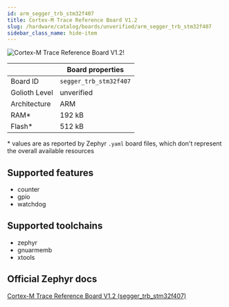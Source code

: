 ```yaml
---
id: arm_segger_trb_stm32f407
title: Cortex-M Trace Reference Board V1.2
slug: /hardware/catalog/boards/unverified/arm_segger_trb_stm32f407
sidebar_class_name: hide-item
---
```


[//]: # (This is an auto-generated file, do not edit! Changes to it will be lost upon re-generation)

![Cortex-M Trace Reference Board V1.2!](/img/boards/arm/segger_trb_stm32f407.png "Cortex-M Trace Reference Board V1.2")

|                | Board properties     |
| -------------  | -------------------- |
| Board ID       | `segger_trb_stm32f407` |
| Golioth Level  | unverified       |
| Architecture   | ARM |
| RAM*           | 192 kB |
| Flash*         | 512 kB |

\* values are as reported by Zephyr `.yaml` board files, which don't represent the overall available resources



## Supported features

* counter
* gpio
* watchdog

## Supported toolchains

* zephyr
* gnuarmemb
* xtools

## Official Zephyr docs

[Cortex-M Trace Reference Board V1.2 (segger_trb_stm32f407)](https://docs.zephyrproject.org/latest/boards/arm/segger_trb_stm32f407/doc/index.html)
